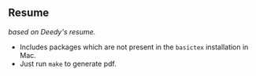 ## Resume
_based on Deedy's resume._

- Includes packages which are not present in the `basictex` installation in Mac.
- Just run `make` to generate pdf.

